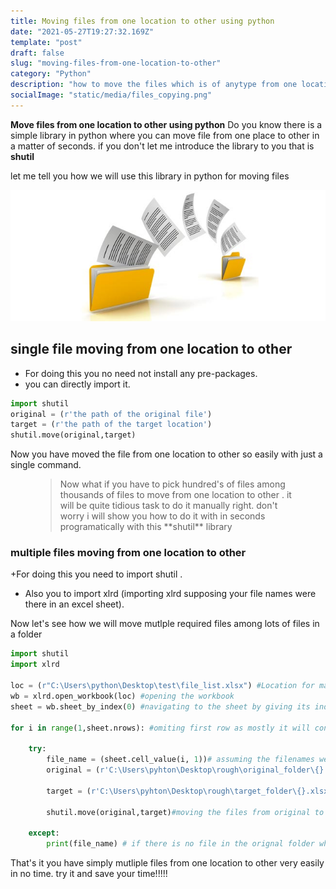 ```yaml
---
title: Moving files from one location to other using python
date: "2021-05-27T19:27:32.169Z"
template: "post"
draft: false
slug: "moving-files-from-one-location-to-other"
category: "Python"
description: "how to move the files which is of anytype from one location to other."
socialImage: "static/media/files_copying.png"
---
```


**Move files from one location to other using python** Do you know there is a simple library in python where you can move file from one place to other in a matter of seconds. if you don't let me introduce the library to you that is **shutil**

let me tell you how we will use this library in python for moving files

![Files moving](static/media/files_copying.png)

## single file moving from one location to other

+ For doing this you no need not  install any pre-packages.
+ you can directly import it.

```python
import shutil
original = (r'the path of the original file')
target = (r'the path of the target location')
shutil.move(original,target)
```

Now you have moved the file from one location to other so easily with just a single command. 

<figure>
	<blockquote>
		<p>Now what if you have to pick hundred's of files among thousands of files to move from one location to other . it will be quite tidious task to do it manually right. don't worry i will show you how to do it with in seconds programatically with this **shutil** library</p>
		<footer>
		</footer>
	</blockquote>
</figure>

### multiple files moving from one location to other

+For doing this you need to import shutil .
+ Also you to import xlrd (importing xlrd supposing your file names were there in an excel sheet).

Now let's see how we will move mutlple required files among lots of files in a folder

```python
import shutil
import xlrd

loc = (r"C:\Users\python\Desktop\test\file_list.xlsx") #Location for masterlist of tickers
wb = xlrd.open_workbook(loc) #opening the workbook
sheet = wb.sheet_by_index(0) #navigating to the sheet by giving its index number
 
for i in range(1,sheet.nrows): #omiting first row as mostly it will contain info about header
    
    try:    
        file_name = (sheet.cell_value(i, 1))# assuming the filenames were there in column 1 
        original = (r'C:\Users\pyhton\Desktop\rough\original_folder\{}.xlsx'.format(file_name))#original folder location
       
        target = (r'C:\Users\pyhton\Desktop\rough\target_folder\{}.xlsx'.format(file_name))#target folder location

        shutil.move(original,target)#moving the files from original to targer folder
            
    except:
        print(file_name) # if there is no file in the orignal folder which is in your excel sheet that will be printed here
```

That's it you have simply mutliple files from one location to other very easily in no time. try it and save your time!!!!!


